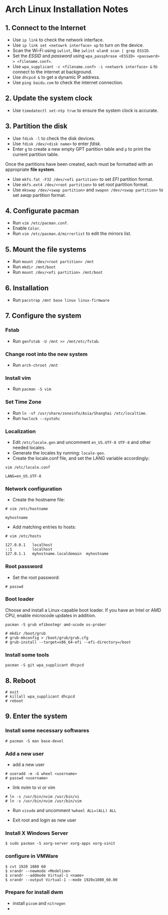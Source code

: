 # Arch Linux Installation Notes

## 1. Connect to the Internet

* Use `ip link` to check the network interface.
* Use `ip link set <netowrk interface> up` to turn on the device.
* Scan the Wi-Fi using `iwlist`, like `iwlist wlan0 scan | grep ESSID`.
* Set the *ESSID* and *password* using `wpa_passphrase <ESSID> <password> > <filename.conf>`.
* Use `wpa_supplicant -c <filename.conf> -i <network interface> &` to connect to the internet at background.
* Use `dhcpcd &` to get a dynamic IP address.
* Use `ping baidu.com` to check the internet connection.

## 2. Update the system clock

* Use `timedatectl set-ntp true` to ensure the system clock is accurate.
  
## 3. Partition the disk

* Use `fdisk -l` to check the disk devices.
* Use `fdisk /dev/<disk name>` to enter *fdisk*.
* Enter `g` to create a new empty GPT partition table and `p` to print the current partition table.

Once the partitions have been created, each must be formatted with an appropriate **file system**.

* Use `mkfs.fat -F32 /dev/<efi partition>` to set *EFI* partition format.
* Use `mkfs.ext4 /dev/<root partition>` to set *root* partition format.
* Use `mkswap /dev/<swap partition>` and `swapon /dev/<swap partition>` to set *swap* partition format.

## 4. Configurate pacman

* Run `vim /etc/pacman.conf`.
* Enable `Color`.
* Run `vim /etc/pacman.d/mirrorlist` to edit the mirrors list.

## 5. Mount the file systems

* Run `mount /dev/<root partition> /mnt`
* Run `mkdir /mnt/boot`
* Run `mount /dev/<efi partition> /mnt/boot`

## 6. Installation

* Run `pacstrap /mnt base linux linux-firmware`
  
## 7. Configure the system

### Fstab

* Run `genfstab -U /mnt >> /mnt/etc/fstab`.

### Change root into the new system

* Run `arch-chroot /mnt`

### Install vim

* Run `pacman -S vim`

### Set Time Zone

* Run `ln -sf /usr/share/zoneinfo/Asia/Shanghai /etc/localtime`.
* Run `hwclock --systohc`

### Localization

* Edit `/etc/locale.gen` and uncomment `en_US.UTF-8 UTF-8` and other needed locales.
* Generate the locales by running: `locale-gen`.
* Create the locale.conf file, and set the LANG variable accordingly:
```
vim /etc/locale.conf
```
```
LANG=en_US.UTF-8
```

### Network configuration

* Create the hostname file:
```
# vim /etc/hostname
```
```
myhostname
```

* Add matching entries to hosts:
```
# vim /etc/hosts
```
```
127.0.0.1	localhost
::1 		localhost
127.0.1.1	myhostname.localdomain	myhostname
```

### Root password

* Set the root password:
```
# passwd
```

### Boot loader
Choose and install a Linux-capable boot loader. If you have an Intel or AMD CPU, enable microcode updates in addition.

```
pacman -S grub efibootmgr amd-ucode os-prober
```

```
# mkdir /boot/grub
# grub-mkconfig > /boot/grub/grub.cfg
# grub-install --target=x86_64-efi --efi-directory=/boot
```

### Install some tools

```
pacman -S git wpa_supplicant dhcpcd
```

## 8. Reboot

```
# exit
# killall wpa_supplicant dhcpcd
# reboot
```

## 9. Enter the system

### Install some necessary softwares

```
# pacman -S man base-devel
```

### Add a new user

* add a new user 
```
# useradd -m -G wheel <username>
# passwd <username>
```

* link nvim to vi or vim
```
# ln -s /usr/bin/nvim /usr/bin/vi
# ln -s /usr/bin/nvim /usr/bin/vim
```

* Run `visudo` and uncomment `%wheel ALL=(ALL) ALL`

* Exit root and login as new user

### Install X Windows Server

```
$ sudo pacman -S xorg-server xorg-apps xorg-xinit
```

### configure in VMWare

```
$ cvt 1920 1080 60
$ xrandr --newmode <Modeline>
$ xrandr --addmode Virtual-1 <name>
$ xrandr --output Virtual-1 --mode 1920x1080_60.00
```

### Prepare for install dwm

* install `picom` and `nitrogen`
* 
